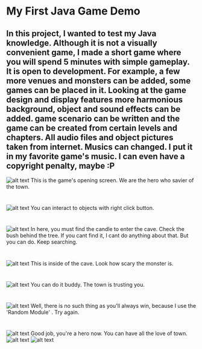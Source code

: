 # My First Java Game Demo
## In this project, I wanted to test my Java knowledge. Although it is not a visually convenient game, I made a short game where you will spend 5 minutes with simple gameplay. It is open to development. For example, a few more venues and monsters can be added, some games can be placed in it. Looking at the game design and display features more harmonious background, object and sound effects can be added. game scenario can be written and the game can be created from certain levels and chapters. All audio files and object pictures taken from internet. Musics can changed. I put it in my favorite game's music. I can even have a copyright penalty, maybe :P 
![alt text](https://i.hizliresim.com/5gv8fh7.png) 
This is the game's opening screen. We are the hero who savier of the town.
#
#
#
![alt text](https://i.hizliresim.com/d8vgezw.png)
You can interact to objects with right click button.
#
#
#
![alt text](https://i.hizliresim.com/ixmgbwc.png)
In here, you must find the candle to enter the cave. Check the bush behind the tree. If you cant find it, I cant do anything about that. But you can do. Keep searching.
#
#
#
![alt text](https://i.hizliresim.com/bd60h12.png)
This is inside of the cave. Look how scary the monster is.
#
#
#
![alt text](https://i.hizliresim.com/2znw55v.png)
You can do it buddy. The town is trusting you.
#
#
#
![alt text](https://i.hizliresim.com/n4vmule.png)
Well, there is no such thing as you'll always win, because I use the 'Random Module' . Try again. 
#
#
#
![alt text](https://i.hizliresim.com/dc1ky70.png)
Good job, you're a hero now. You can have all the love of town.
![alt text](https://i.hizliresim.com/t5a6ep0.png)
![alt text](https://i.hizliresim.com/2o8xk4h.png)

